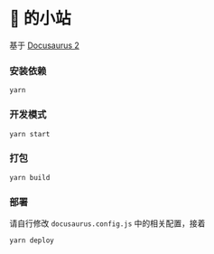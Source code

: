 # 👴 的小站

基于 [Docusaurus 2](https://docusaurus.io/)

### 安装依赖

```shell
yarn
```

### 开发模式

```shell
yarn start
```

### 打包

```shell
yarn build
```

### 部署

请自行修改 `docusaurus.config.js` 中的相关配置，接着

```shell
yarn deploy
```

